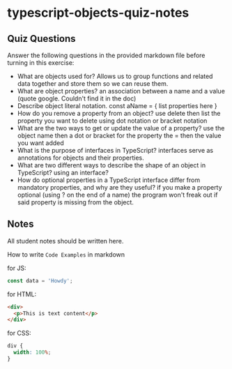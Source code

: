 # typescript-objects-quiz-notes

## Quiz Questions

Answer the following questions in the provided markdown file before turning in this exercise:

- What are objects used for?
  Allows us to group functions and related data together and store them so we can reuse them.
- What are object properties?
  an association between a name and a value (quote google. Couldn't find it in the doc)
- Describe object literal notation.
  const aName = {
  list properties here
  }
- How do you remove a property from an object?
  use delete then list the property you want to delete using dot notation or bracket notation
- What are the two ways to get or update the value of a property?
  use the object name then a dot or bracket for the property the = then the value you want added
- What is the purpose of interfaces in TypeScript?
  interfaces serve as annotations for objects and their properties.
- What are two different ways to describe the shape of an object in TypeScript?
  using an interface?
- How do optional properties in a TypeScript interface differ from mandatory properties, and why are they useful?
  if you make a property optional (using ? on the end of a name) the program won't freak out if said property is missing from the object.

## Notes

All student notes should be written here.

How to write `Code Examples` in markdown

for JS:

```javascript
const data = 'Howdy';
```

for HTML:

```html
<div>
  <p>This is text content</p>
</div>
```

for CSS:

```css
div {
  width: 100%;
}
```
